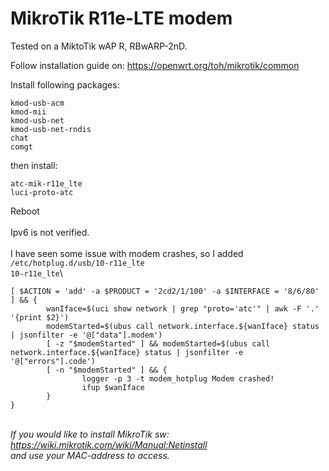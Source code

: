 # MikroTik R11e-LTE modem

Tested on a MiktoTik wAP R, RBwARP-2nD.

Follow installation guide on: https://openwrt.org/toh/mikrotik/common

Install following packages:
```
kmod-usb-acm
kmod-mii
kmod-usb-net
kmod-usb-net-rndis
chat
comgt
```
then install:
```
atc-mik-r11e_lte
luci-proto-atc
```
Reboot\
\
Ipv6 is not verified.\
\
I have seen some issue with modem crashes, so I added `/etc/hotplug.d/usb/10-r11e_lte`\
`10-r11e_lte`\
```
[ $ACTION = 'add' -a $PRODUCT = '2cd2/1/100' -a $INTERFACE = '8/6/80' ] && {
        wanIface=$(uci show network | grep "proto='atc'" | awk -F '.' '{print $2}')
        modemStarted=$(ubus call network.interface.${wanIface} status | jsonfilter -e '@["data"].modem')
        [ -z "$modemStarted" ] && modemStarted=$(ubus call network.interface.${wanIface} status | jsonfilter -e '@["errors"].code')
        [ -n "$modemStarted" ] && {
                logger -p 3 -t modem_hotplug Modem crashed!
                ifup $wanIface
        }
}
```
\
*If you would like to install MikroTik sw:\
<https://wiki.mikrotik.com/wiki/Manual:Netinstall>\
and use your MAC-address to access.*
